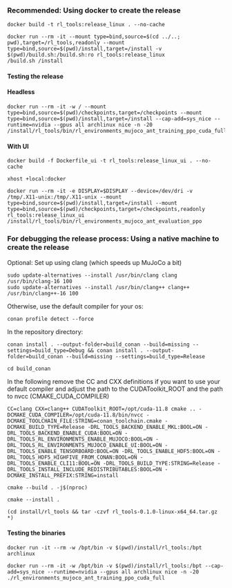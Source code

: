 ### Recommended: Using docker to create the release
```
docker build -t rl_tools:release_linux . --no-cache
```
```
docker run --rm -it --mount type=bind,source=$(cd ../..; pwd),target=/rl_tools,readonly --mount type=bind,source=$(pwd)/install,target=/install -v $(pwd)/build.sh:/build.sh:ro rl_tools:release_linux
/build.sh /install
````

#### Testing the release
#### Headless
```
docker run --rm -it -w / --mount type=bind,source=$(pwd)/checkpoints,target=/checkpoints --mount type=bind,source=$(pwd)/install,target=/install --cap-add=sys_nice --runtime=nvidia --gpus all archlinux nice -n -20 /install/rl_tools/bin/rl_environments_mujoco_ant_training_ppo_cuda_full 
```
#### With UI
```
docker build -f Dockerfile_ui -t rl_tools:release_linux_ui . --no-cache
```
```
xhost +local:docker
```
```
docker run --rm -it -e DISPLAY=$DISPLAY --device=/dev/dri -v /tmp/.X11-unix:/tmp/.X11-unix --mount type=bind,source=$(pwd)/install,target=/install --mount type=bind,source=$(pwd)/checkpoints,target=/checkpoints,readonly rl_tools:release_linux_ui /install/rl_tools/bin/rl_environments_mujoco_ant_evaluation_ppo
```

### For debugging the release process: Using a native machine to create the release
Optional: Set up using clang (which speeds up MuJoCo a bit)
```
sudo update-alternatives --install /usr/bin/clang clang /usr/bin/clang-16 100
sudo update-alternatives --install /usr/bin/clang++ clang++ /usr/bin/clang++-16 100
```
Otherwise, use the default compiler for your os:
```
conan profile detect --force
```
In the repository directory:
```
conan install . --output-folder=build_conan --build=missing --settings=build_type=Debug && conan install . --output-folder=build_conan --build=missing --settings=build_type=Release
```

```
cd build_conan
```
In the following remove the CC and CXX definitions if you want to use your default compiler and adjust the path to the CUDAToolkit_ROOT and the path to nvcc (CMAKE_CUDA_COMPILER)
```
CC=clang CXX=clang++ CUDAToolkit_ROOT=/opt/cuda-11.8 cmake .. -DCMAKE_CUDA_COMPILER=/opt/cuda-11.8/bin/nvcc -DCMAKE_TOOLCHAIN_FILE:STRING=conan_toolchain.cmake -DCMAKE_BUILD_TYPE=Release -DRL_TOOLS_BACKEND_ENABLE_MKL:BOOL=ON -DRL_TOOLS_BACKEND_ENABLE_CUDA:BOOL=ON -DRL_TOOLS_RL_ENVIRONMENTS_ENABLE_MUJOCO:BOOL=ON -DRL_TOOLS_RL_ENVIRONMENTS_MUJOCO_ENABLE_UI:BOOL=ON -DRL_TOOLS_ENABLE_TENSORBOARD:BOOL=ON -DRL_TOOLS_ENABLE_HDF5:BOOL=ON -DRL_TOOLS_HDF5_HIGHFIVE_FROM_CONAN:BOOL=ON -DRL_TOOLS_ENABLE_CLI11:BOOL=ON -DRL_TOOLS_BUILD_TYPE:STRING=Release -DRL_TOOLS_INSTALL_INCLUDE_REDISTRIBUTABLES:BOOL=ON -DCMAKE_INSTALL_PREFIX:STRING=install
```
```
cmake --build . -j$(nproc)
```
```
cmake --install .
```

```
(cd install/rl_tools && tar -czvf rl_tools-0.1.0-linux-x64_64.tar.gz *)
```

#### Testing the binaries
```
docker run -it --rm -w /bpt/bin -v $(pwd)/install/rl_tools:/bpt archlinux 
````
```
docker run --rm -it -w /bpt/bin -v $(pwd)/install/rl_tools:/bpt --cap-add=sys_nice --runtime=nvidia --gpus all archlinux nice -n -20 ./rl_environments_mujoco_ant_training_ppo_cuda_full 
````


